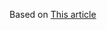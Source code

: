 Based on [This article](https://codeburst.io/build-a-minimalist-html-card-in-just-53-lines-of-code-with-flexbox-b40801927eb5)
